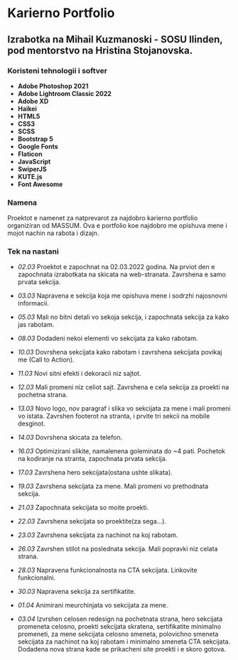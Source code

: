 # Karierno Portfolio
## Izrabotka na Mihail Kuzmanoski - SOSU Ilinden, pod mentorstvo na Hristina Stojanovska.
### Koristeni tehnologii i softver
- **Adobe Photoshop 2021**
- **Adobe Lightroom Classic 2022**
- **Adobe XD**
- **Haikei**
- **HTML5**
- **CSS3**
- **SCSS**
- **Bootstrap 5**
- **Google Fonts**
- **Flaticon**
- **JavaScript**
- **SwiperJS**
- **KUTE.js**
- **Font Awesome**
### Namena
Proektot e namenet za natprevarot za najdobro karierno portfolio organiziran od MASSUM. Ova e portfolio koe najdobro me opishuva mene i
mojot nachin na rabota i dizajn.
### Tek na nastani
- *02.03* Proektot e zapochnat na 02.03.2022 godina. Na prviot den e zapochnata izrabotkata na skicata na web-stranata. Zavrshena e samo prvata sekcija.

- *03.03* Napravena e sekcija koja me opishuva mene i sodrzhi najosnovni informacii.

- *05.03* Mali no bitni detali vo sekoja sekcija, i zapochnata sekcija za kako jas rabotam.

- *08.03* Dodadeni nekoi elementi vo sekcijata za kako rabotam.

- *10.03* Dovrshena sekcijata kako rabotam i zavrshena sekcijata povikaj me (Call to Action).

- *11.03* Novi sitni efekti i dekoracii niz sajtot.

- *12.03* Mali promeni niz celiot sajt. Zavrshena e cela sekcija za proekti na pochetna strana.

- *13.03* Novo logo, nov paragraf i slika vo sekcijata za mene i mali promeni vo istata. Zavrshen footerot na stranta, i prvite tri sekcii na mobile desginot.

- *14.03* Dovrshena skicata za telefon.

- *16.03* Optimizirani slikite, namalenena goleminata do ~4 pati. Pochetok na kodiranje na stranta, zapochnata prvata sekcija.

- *17.03* Zavrshena hero sekcijata(ostana ushte slikata).

- *19.03* Zavrshena sekcijata za mene. Mali promeni vo prethodnata sekcija.

- *21.03* Zapochnata sekcijata so moite proekti.

- *22.03* Zavrshena sekcijata so proektite(za sega...).

- *23.03* Zavrshena sekcijata za nachinot na koj rabotam.

- *26.03* Zavrshen stilot na poslednata sekcija. Mali popravki niz celata strana.

- *28.03* Napravena funkcionalnosta na CTA sekcijata. Linkovite funkcionalni.

- *30.03* Napravena sekcija za sertifikatite.

- *01.04* Animirani meurchinjata vo sekcijata za mene.

- *03.04* Izvrshen celosen redesign na pochetnata strana, hero sekcijata
promeneta celosno, proekti sekcijata skratena, sertifikatite minimalno
promeneti, za mene sekcijata celosno smeneta, polovichno smeneta sekcijata
za nachinot na koj rabotam i minimalno smeneta CTA sekcijata. Dodadena nova
strana kade se prikacheni site proekti i e skoro gotova.